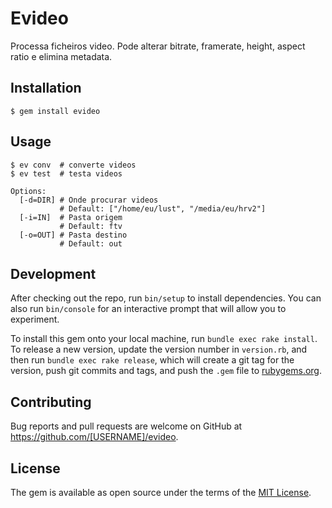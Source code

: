 # Evideo

Processa ficheiros video. Pode alterar bitrate, framerate, height, aspect ratio e elimina metadata.

## Installation

    $ gem install evideo

## Usage

    $ ev conv  # converte videos
    $ ev test  # testa videos

    Options:
      [-d=DIR] # Onde procurar videos
               # Default: ["/home/eu/lust", "/media/eu/hrv2"]
      [-i=IN]  # Pasta origem
               # Default: ftv
      [-o=OUT] # Pasta destino
               # Default: out

## Development

After checking out the repo, run `bin/setup` to install dependencies. You can also run `bin/console` for an interactive prompt that will allow you to experiment.

To install this gem onto your local machine, run `bundle exec rake install`. To release a new version, update the version number in `version.rb`, and then run `bundle exec rake release`, which will create a git tag for the version, push git commits and tags, and push the `.gem` file to [rubygems.org](https://rubygems.org).

## Contributing

Bug reports and pull requests are welcome on GitHub at https://github.com/[USERNAME]/evideo.

## License

The gem is available as open source under the terms of the [MIT License](https://opensource.org/licenses/MIT).
